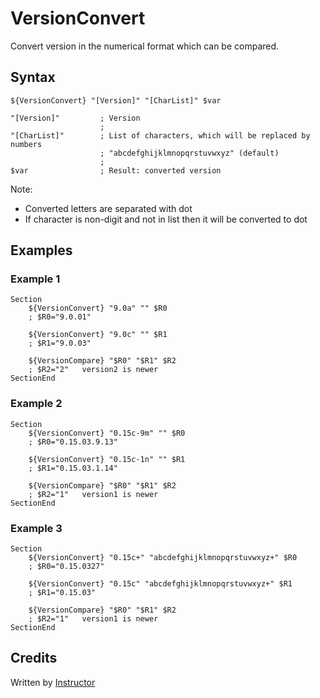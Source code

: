 # VersionConvert

Convert version in the numerical format which can be compared.

## Syntax

	${VersionConvert} "[Version]" "[CharList]" $var

	"[Version]"         ; Version
	                    ;
	"[CharList]"        ; List of characters, which will be replaced by numbers
	                    ; "abcdefghijklmnopqrstuvwxyz" (default)
	                    ;
	$var                ; Result: converted version

Note:

- Converted letters are separated with dot 
- If character is non-digit and not in list then it will be converted to dot

## Examples

### Example 1

	Section
		${VersionConvert} "9.0a" "" $R0
		; $R0="9.0.01"

		${VersionConvert} "9.0c" "" $R1
		; $R1="9.0.03"

		${VersionCompare} "$R0" "$R1" $R2
		; $R2="2"   version2 is newer
	SectionEnd

### Example 2

	Section
		${VersionConvert} "0.15c-9m" "" $R0
		; $R0="0.15.03.9.13"

		${VersionConvert} "0.15c-1n" "" $R1
		; $R1="0.15.03.1.14"

		${VersionCompare} "$R0" "$R1" $R2
		; $R2="1"   version1 is newer
	SectionEnd

### Example 3

	Section
		${VersionConvert} "0.15c+" "abcdefghijklmnopqrstuvwxyz+" $R0
		; $R0="0.15.0327"

		${VersionConvert} "0.15c" "abcdefghijklmnopqrstuvwxyz+" $R1
		; $R1="0.15.03"

		${VersionCompare} "$R0" "$R1" $R2
		; $R2="1"   version1 is newer
	SectionEnd

## Credits

Written by [Instructor][1]

[1]: http://nsis.sourceforge.net/User:Instructor